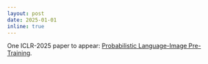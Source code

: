 ```yaml
---
layout: post
date: 2025-01-01
inline: true
---
```


One ICLR-2025 paper to appear: <a href="https://arxiv.org/abs/2410.18857">Probabilistic Language-Image Pre-Training</a>.